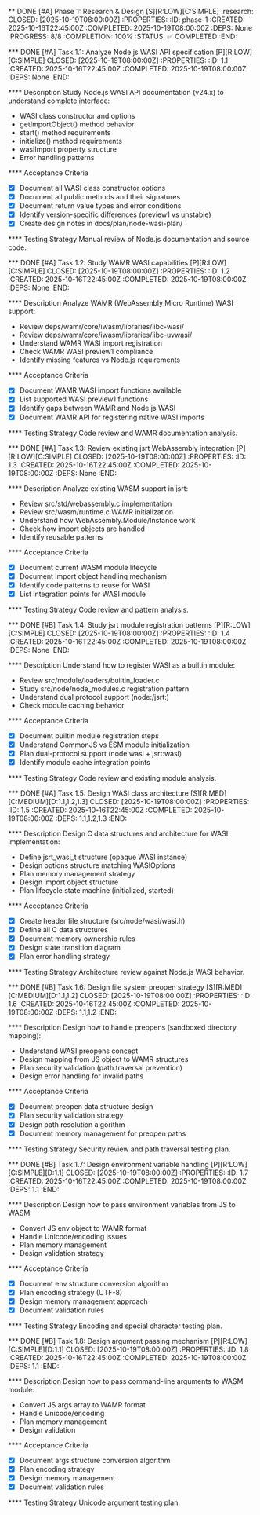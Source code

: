 ** DONE [#A] Phase 1: Research & Design [S][R:LOW][C:SIMPLE] :research:
CLOSED: [2025-10-19T08:00:00Z]
:PROPERTIES:
:ID: phase-1
:CREATED: 2025-10-16T22:45:00Z
:COMPLETED: 2025-10-19T08:00:00Z
:DEPS: None
:PROGRESS: 8/8
:COMPLETION: 100%
:STATUS: ✅ COMPLETED
:END:

*** DONE [#A] Task 1.1: Analyze Node.js WASI API specification [P][R:LOW][C:SIMPLE]
CLOSED: [2025-10-19T08:00:00Z]
:PROPERTIES:
:ID: 1.1
:CREATED: 2025-10-16T22:45:00Z
:COMPLETED: 2025-10-19T08:00:00Z
:DEPS: None
:END:

**** Description
Study Node.js WASI API documentation (v24.x) to understand complete interface:
- WASI class constructor and options
- getImportObject() method behavior
- start() method requirements
- initialize() method requirements
- wasiImport property structure
- Error handling patterns

**** Acceptance Criteria
- [X] Document all WASI class constructor options
- [X] Document all public methods and their signatures
- [X] Document return value types and error conditions
- [X] Identify version-specific differences (preview1 vs unstable)
- [X] Create design notes in docs/plan/node-wasi-plan/

**** Testing Strategy
Manual review of Node.js documentation and source code.

*** DONE [#A] Task 1.2: Study WAMR WASI capabilities [P][R:LOW][C:SIMPLE]
CLOSED: [2025-10-19T08:00:00Z]
:PROPERTIES:
:ID: 1.2
:CREATED: 2025-10-16T22:45:00Z
:COMPLETED: 2025-10-19T08:00:00Z
:DEPS: None
:END:

**** Description
Analyze WAMR (WebAssembly Micro Runtime) WASI support:
- Review deps/wamr/core/iwasm/libraries/libc-wasi/
- Review deps/wamr/core/iwasm/libraries/libc-uvwasi/
- Understand WAMR WASI import registration
- Check WAMR WASI preview1 compliance
- Identify missing features vs Node.js requirements

**** Acceptance Criteria
- [X] Document WAMR WASI import functions available
- [X] List supported WASI preview1 functions
- [X] Identify gaps between WAMR and Node.js WASI
- [X] Document WAMR API for registering native WASI imports

**** Testing Strategy
Code review and WAMR documentation analysis.

*** DONE [#A] Task 1.3: Review existing jsrt WebAssembly integration [P][R:LOW][C:SIMPLE]
CLOSED: [2025-10-19T08:00:00Z]
:PROPERTIES:
:ID: 1.3
:CREATED: 2025-10-16T22:45:00Z
:COMPLETED: 2025-10-19T08:00:00Z
:DEPS: None
:END:

**** Description
Analyze existing WASM support in jsrt:
- Review src/std/webassembly.c implementation
- Review src/wasm/runtime.c WAMR initialization
- Understand how WebAssembly.Module/Instance work
- Check how import objects are handled
- Identify reusable patterns

**** Acceptance Criteria
- [X] Document current WASM module lifecycle
- [X] Document import object handling mechanism
- [X] Identify code patterns to reuse for WASI
- [X] List integration points for WASI module

**** Testing Strategy
Code review and pattern analysis.

*** DONE [#B] Task 1.4: Study jsrt module registration patterns [P][R:LOW][C:SIMPLE]
CLOSED: [2025-10-19T08:00:00Z]
:PROPERTIES:
:ID: 1.4
:CREATED: 2025-10-16T22:45:00Z
:COMPLETED: 2025-10-19T08:00:00Z
:DEPS: None
:END:

**** Description
Understand how to register WASI as a builtin module:
- Review src/module/loaders/builtin_loader.c
- Study src/node/node_modules.c registration pattern
- Understand dual protocol support (node:/jsrt:)
- Check module caching behavior

**** Acceptance Criteria
- [X] Document builtin module registration steps
- [X] Understand CommonJS vs ESM module initialization
- [X] Plan dual-protocol support (node:wasi + jsrt:wasi)
- [X] Identify module cache integration points

**** Testing Strategy
Code review and existing module analysis.

*** DONE [#A] Task 1.5: Design WASI class architecture [S][R:MED][C:MEDIUM][D:1.1,1.2,1.3]
CLOSED: [2025-10-19T08:00:00Z]
:PROPERTIES:
:ID: 1.5
:CREATED: 2025-10-16T22:45:00Z
:COMPLETED: 2025-10-19T08:00:00Z
:DEPS: 1.1,1.2,1.3
:END:

**** Description
Design C data structures and architecture for WASI implementation:
- Define jsrt_wasi_t structure (opaque WASI instance)
- Design options structure matching WASIOptions
- Plan memory management strategy
- Design import object structure
- Plan lifecycle state machine (initialized, started)

**** Acceptance Criteria
- [X] Create header file structure (src/node/wasi/wasi.h)
- [X] Define all C data structures
- [X] Document memory ownership rules
- [X] Design state transition diagram
- [X] Plan error handling strategy

**** Testing Strategy
Architecture review against Node.js WASI behavior.

*** DONE [#B] Task 1.6: Design file system preopen strategy [S][R:MED][C:MEDIUM][D:1.1,1.2]
CLOSED: [2025-10-19T08:00:00Z]
:PROPERTIES:
:ID: 1.6
:CREATED: 2025-10-16T22:45:00Z
:COMPLETED: 2025-10-19T08:00:00Z
:DEPS: 1.1,1.2
:END:

**** Description
Design how to handle preopens (sandboxed directory mapping):
- Understand WASI preopens concept
- Design mapping from JS object to WAMR structures
- Plan security validation (path traversal prevention)
- Design error handling for invalid paths

**** Acceptance Criteria
- [X] Document preopen data structure design
- [X] Plan security validation strategy
- [X] Design path resolution algorithm
- [X] Document memory management for preopen paths

**** Testing Strategy
Security review and path traversal testing plan.

*** DONE [#B] Task 1.7: Design environment variable handling [P][R:LOW][C:SIMPLE][D:1.1]
CLOSED: [2025-10-19T08:00:00Z]
:PROPERTIES:
:ID: 1.7
:CREATED: 2025-10-16T22:45:00Z
:COMPLETED: 2025-10-19T08:00:00Z
:DEPS: 1.1
:END:

**** Description
Design how to pass environment variables from JS to WASM:
- Convert JS env object to WAMR format
- Handle Unicode/encoding issues
- Plan memory management
- Design validation strategy

**** Acceptance Criteria
- [X] Document env structure conversion algorithm
- [X] Plan encoding strategy (UTF-8)
- [X] Design memory management approach
- [X] Document validation rules

**** Testing Strategy
Encoding and special character testing plan.

*** DONE [#B] Task 1.8: Design argument passing mechanism [P][R:LOW][C:SIMPLE][D:1.1]
CLOSED: [2025-10-19T08:00:00Z]
:PROPERTIES:
:ID: 1.8
:CREATED: 2025-10-16T22:45:00Z
:COMPLETED: 2025-10-19T08:00:00Z
:DEPS: 1.1
:END:

**** Description
Design how to pass command-line arguments to WASM module:
- Convert JS args array to WAMR format
- Handle Unicode/encoding
- Plan memory management
- Design validation

**** Acceptance Criteria
- [X] Document args structure conversion algorithm
- [X] Plan encoding strategy
- [X] Design memory management
- [X] Document validation rules

**** Testing Strategy
Unicode argument testing plan.

